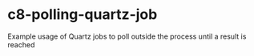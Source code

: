 # c8-polling-quartz-job
Example usage of Quartz jobs to poll outside the process until a result is reached
